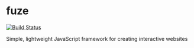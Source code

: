 # fuze
[![Build Status](https://travis-ci.com/brpylko/fuze.svg?branch=master)](https://travis-ci.com/brpylko/fuze)

Simple, lightweight JavaScript framework for creating interactive websites
